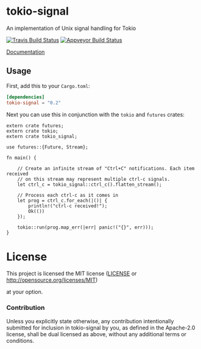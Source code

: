 # tokio-signal

An implementation of Unix signal handling for Tokio

[![Travis Build Status][travis-badge]][travis-url]
[![Appveyor Build Status][appveyor-badge]][appveyor-url]

[travis-badge]: https://travis-ci.org/tokio-rs/tokio.svg?branch=master
[travis-url]: https://travis-ci.org/tokio-rs/tokio
[appveyor-badge]: https://ci.appveyor.com/api/projects/status/s83yxhy9qeb58va7/branch/master?svg=true
[appveyor-url]: https://ci.appveyor.com/project/carllerche/tokio/branch/master

[Documentation](https://docs.rs/tokio-signal)

## Usage

First, add this to your `Cargo.toml`:

```toml
[dependencies]
tokio-signal = "0.2"
```

Next you can use this in conjunction with the `tokio` and `futures` crates:

```rust,no_run
extern crate futures;
extern crate tokio;
extern crate tokio_signal;

use futures::{Future, Stream};

fn main() {

    // Create an infinite stream of "Ctrl+C" notifications. Each item received
    // on this stream may represent multiple ctrl-c signals.
    let ctrl_c = tokio_signal::ctrl_c().flatten_stream();

    // Process each ctrl-c as it comes in
    let prog = ctrl_c.for_each(|()| {
        println!("ctrl-c received!");
        Ok(())
    });

    tokio::run(prog.map_err(|err| panic!("{}", err)));
}
```

# License

This project is licensed the MIT license ([LICENSE](LICENSE) or
http://opensource.org/licenses/MIT)

at your option.

### Contribution

Unless you explicitly state otherwise, any contribution intentionally submitted
for inclusion in tokio-signal by you, as defined in the Apache-2.0 license, shall be
dual licensed as above, without any additional terms or conditions.
